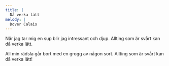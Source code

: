 ```yaml
---
title: |
  Då verka lätt
melody: |
  Dover Calais
---
```

När jag tar mig en sup 
blir jag intressant och djup. 
Allting som är svårt 
kan då verka lätt. 

All min rädsla går bort 
med en grogg av någon sort. 
Allting som är svårt 
kan då verka lätt!